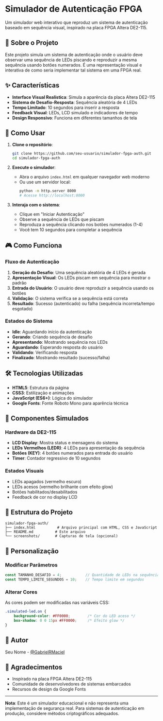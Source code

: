 # Simulador de Autenticação FPGA

Um simulador web interativo que reproduz um sistema de autenticação baseado em sequência visual, inspirado na placa FPGA Altera DE2-115.

## 🎯 Sobre o Projeto

Este projeto simula um sistema de autenticação onde o usuário deve observar uma sequência de LEDs piscando e reproduzir a mesma sequência usando botões numerados. É uma representação visual e interativa de como seria implementar tal sistema em uma FPGA real.

## ✨ Características

- **Interface Visual Realística**: Simula a aparência da placa Altera DE2-115
- **Sistema de Desafio-Resposta**: Sequência aleatória de 4 LEDs
- **Tempo Limitado**: 10 segundos para inserir a resposta
- **Feedback Visual**: LEDs, LCD simulado e indicadores de tempo
- **Design Responsivo**: Funciona em diferentes tamanhos de tela

## 🚀 Como Usar

1. **Clone o repositório**:
   ```bash
   git clone https://github.com/seu-usuario/simulador-fpga-auth.git
   cd simulador-fpga-auth
   ```

2. **Execute o simulador**:
   - Abra o arquivo `index.html` em qualquer navegador web moderno
   - Ou use um servidor local:
     ```bash
     python -m http.server 8000
     # Acesse http://localhost:8000
     ```

3. **Interaja com o sistema**:
   - Clique em "Iniciar Autenticação"
   - Observe a sequência de LEDs que piscam
   - Reproduza a sequência clicando nos botões numerados (1-4)
   - Você tem 10 segundos para completar a sequência

## 🎮 Como Funciona

### Fluxo de Autenticação

1. **Geração do Desafio**: Uma sequência aleatória de 4 LEDs é gerada
2. **Apresentação Visual**: Os LEDs piscam em sequência para mostrar o padrão
3. **Entrada do Usuário**: O usuário deve reproduzir a sequência usando os botões
4. **Validação**: O sistema verifica se a sequência está correta
5. **Resultado**: Sucesso (autenticado) ou falha (sequência incorreta/tempo esgotado)

### Estados do Sistema

- **Idle**: Aguardando início da autenticação
- **Gerando**: Criando sequência de desafio
- **Apresentando**: Mostrando sequência nos LEDs
- **Aguardando**: Esperando resposta do usuário
- **Validando**: Verificando resposta
- **Finalizado**: Mostrando resultado (sucesso/falha)

## 🛠️ Tecnologias Utilizadas

- **HTML5**: Estrutura da página
- **CSS3**: Estilização e animações
- **JavaScript (ES6+)**: Lógica do simulador
- **Google Fonts**: Fonte Roboto Mono para aparência técnica

## 🎨 Componentes Simulados

### Hardware da DE2-115
- **LCD Display**: Mostra status e mensagens do sistema
- **LEDs Vermelhos (LEDR)**: 4 LEDs para apresentação da sequência
- **Botões (KEY)**: 4 botões numerados para entrada do usuário
- **Timer**: Contador regressivo de 10 segundos

### Estados Visuais
- LEDs apagados (vermelho escuro)
- LEDs acesos (vermelho brilhante com efeito glow)
- Botões habilitados/desabilitados
- Feedback de cor no display LCD

## 📁 Estrutura do Projeto

```
simulador-fpga-auth/
├── index.html          # Arquivo principal com HTML, CSS e JavaScript
├── README.md          # Este arquivo
└── screenshots/       # Capturas de tela (opcional)
```

## 🔧 Personalização

### Modificar Parâmetros
```javascript
const TAMANHO_DESAFIO = 4;           // Quantidade de LEDs na sequência
const TEMPO_LIMITE_SEGUNDOS = 10;    // Tempo limite em segundos
```

### Alterar Cores
As cores podem ser modificadas nas variáveis CSS:
```css
.simulated-led.on {
    background-color: #FF0000;        /* Cor do LED aceso */
    box-shadow: 0 0 15px #FF0000;     /* Efeito glow */
}
```

## 👥 Autor

Seu Nome - [@GabrielRMaciel](https://github.com/GabrielRMaciel)

## 🙏 Agradecimentos

- Inspirado na placa FPGA Altera DE2-115
- Comunidade de desenvolvedores de sistemas embarcados
- Recursos de design da Google Fonts

---

**Nota**: Este é um simulador educacional e não representa uma implementação de segurança real. Para sistemas de autenticação em produção, considere métodos criptográficos adequados.
